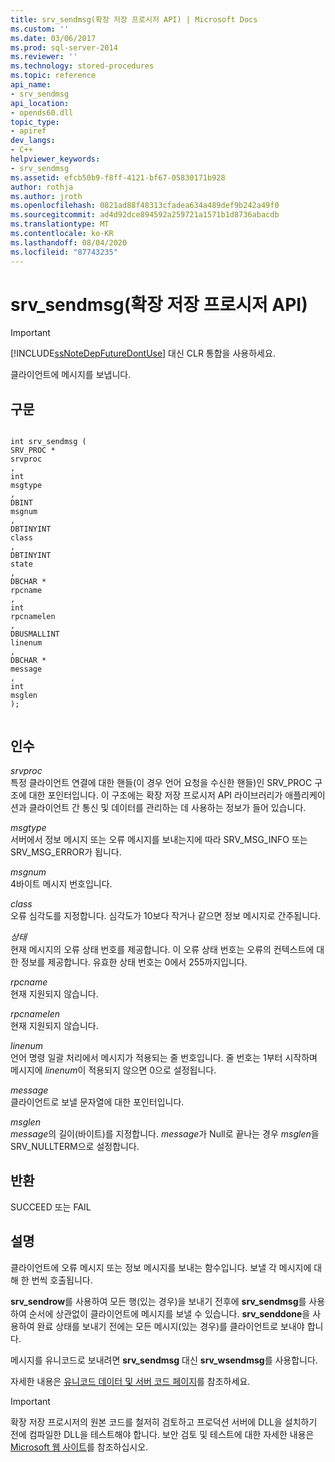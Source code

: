 ```yaml
---
title: srv_sendmsg(확장 저장 프로시저 API) | Microsoft Docs
ms.custom: ''
ms.date: 03/06/2017
ms.prod: sql-server-2014
ms.reviewer: ''
ms.technology: stored-procedures
ms.topic: reference
api_name:
- srv_sendmsg
api_location:
- opends60.dll
topic_type:
- apiref
dev_langs:
- C++
helpviewer_keywords:
- srv_sendmsg
ms.assetid: efcb50b9-f8ff-4121-bf67-05830171b928
author: rothja
ms.author: jroth
ms.openlocfilehash: 0821ad88f48313cfadea634a489def9b242a49f0
ms.sourcegitcommit: ad4d92dce894592a259721a1571b1d8736abacdb
ms.translationtype: MT
ms.contentlocale: ko-KR
ms.lasthandoff: 08/04/2020
ms.locfileid: "87743235"
---
```

# <a name="srv_sendmsg-extended-stored-procedure-api"></a>srv_sendmsg(확장 저장 프로시저 API)
    
> [!IMPORTANT]  
>  [!INCLUDE[ssNoteDepFutureDontUse](../../includes/ssnotedepfuturedontuse-md.md)] 대신 CLR 통합을 사용하세요.  
  
 클라이언트에 메시지를 보냅니다.  
  
## <a name="syntax"></a>구문  
  
```  
  
int srv_sendmsg (  
SRV_PROC *  
srvproc  
,  
int  
msgtype  
,  
DBINT  
msgnum  
,  
DBTINYINT  
class  
,   
DBTINYINT  
state  
,  
DBCHAR *  
rpcname  
,  
int   
rpcnamelen  
,  
DBUSMALLINT  
linenum  
,  
DBCHAR *  
message  
,  
int  
msglen   
);  
  
```  
  
## <a name="arguments"></a>인수  
 *srvproc*  
 특정 클라이언트 연결에 대한 핸들(이 경우 언어 요청을 수신한 핸들)인 SRV_PROC 구조에 대한 포인터입니다. 이 구조에는 확장 저장 프로시저 API 라이브러리가 애플리케이션과 클라이언트 간 통신 및 데이터를 관리하는 데 사용하는 정보가 들어 있습니다.  
  
 *msgtype*  
 서버에서 정보 메시지 또는 오류 메시지를 보내는지에 따라 SRV_MSG_INFO 또는 SRV_MSG_ERROR가 됩니다.  
  
 *msgnum*  
 4바이트 메시지 번호입니다.  
  
 *class*  
 오류 심각도를 지정합니다. 심각도가 10보다 작거나 같으면 정보 메시지로 간주됩니다.  
  
 *상태*  
 현재 메시지의 오류 상태 번호를 제공합니다. 이 오류 상태 번호는 오류의 컨텍스트에 대한 정보를 제공합니다. 유효한 상태 번호는 0에서 255까지입니다.  
  
 *rpcname*  
 현재 지원되지 않습니다.  
  
 *rpcnamelen*  
 현재 지원되지 않습니다.  
  
 *linenum*  
 언어 명령 일괄 처리에서 메시지가 적용되는 줄 번호입니다. 줄 번호는 1부터 시작하며 메시지에 *linenum*이 적용되지 않으면 0으로 설정됩니다.  
  
 *message*  
 클라이언트로 보낼 문자열에 대한 포인터입니다.  
  
 *msglen*  
 *message*의 길이(바이트)를 지정합니다. *message*가 Null로 끝나는 경우 *msglen*을 SRV_NULLTERM으로 설정합니다.  
  
## <a name="returns"></a>반환  
 SUCCEED 또는 FAIL  
  
## <a name="remarks"></a>설명  
 클라이언트에 오류 메시지 또는 정보 메시지를 보내는 함수입니다. 보낼 각 메시지에 대해 한 번씩 호출됩니다.  
  
 **srv_sendrow**를 사용하여 모든 행(있는 경우)을 보내기 전후에 **srv_sendmsg**를 사용하여 순서에 상관없이 클라이언트에 메시지를 보낼 수 있습니다. **srv_senddone**을 사용하여 완료 상태를 보내기 전에는 모든 메시지(있는 경우)를 클라이언트로 보내야 합니다.  
  
 메시지를 유니코드로 보내려면 **srv_sendmsg** 대신 **srv_wsendmsg**를 사용합니다.  
  
 자세한 내용은 [유니코드 데이터 및 서버 코드 페이지](../extended-stored-procedures-programming/unicode-data-and-server-code-pages.md)를 참조하세요.  
  
> [!IMPORTANT]  
>  확장 저장 프로시저의 원본 코드를 철저히 검토하고 프로덕션 서버에 DLL을 설치하기 전에 컴파일한 DLL을 테스트해야 합니다. 보안 검토 및 테스트에 대한 자세한 내용은 [Microsoft 웹 사이트](https://go.microsoft.com/fwlink/?LinkID=54761&amp;clcid=0x409https://msdn.microsoft.com/security/)를 참조하십시오.  
  
  
